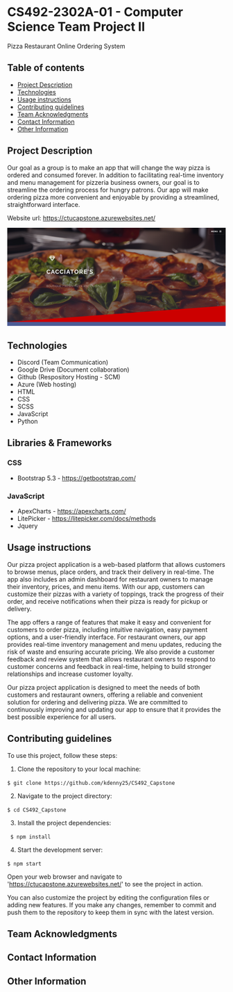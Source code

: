 # CS492-2302A-01 - Computer Science Team Project II

Pizza Restaurant Online Ordering System

## Table of contents
* [Project Description](#project-description)
* [Technologies](#technologies)
* [Usage instructions](#usage-instructions)
* [Contributing guidelines](#contributing-guidelines)
* [Team Acknowledgments](#team-acknowledgments)
* [Contact Information](#contact-information)
* [Other Information](#other-information)

## Project Description
Our goal as a group is to make an app that will change the way pizza is ordered and consumed forever. In addition to facilitating real-time inventory and menu management for pizzeria business owners, our goal is to streamline the ordering process for hungry patrons. Our app will make ordering pizza more convenient and enjoyable by providing a streamlined, straightforward interface.

Website url: https://ctucapstone.azurewebsites.net/

![alt text](https://github.com/kdenny25/CS492_Capstone/blob/master/static/images/pizzaPlaceImage.PNG?raw=true)

## Technologies
* Discord (Team Communication)
* Google Drive (Document collaboration)
* Github (Respository Hosting - SCM)
* Azure (Web hosting)
* HTML
* CSS
* SCSS
* JavaScript
* Python

## Libraries & Frameworks

### CSS
 * Bootstrap 5.3 - https://getbootstrap.com/

### JavaScript
 * ApexCharts - https://apexcharts.com/
 * LitePicker - https://litepicker.com/docs/methods
 * Jquery

## Usage instructions
Our pizza project application is a web-based platform that allows customers to browse menus, place orders, and track their delivery in real-time. The app also includes an admin dashboard for restaurant owners to manage their inventory, prices, and menu items. With our app, customers can customize their pizzas with a variety of toppings, track the progress of their order, and receive notifications when their pizza is ready for pickup or delivery.

The app offers a range of features that make it easy and convenient for customers to order pizza, including intuitive navigation, easy payment options, and a user-friendly interface. For restaurant owners, our app provides real-time inventory management and menu updates, reducing the risk of waste and ensuring accurate pricing. We also provide a customer feedback and review system that allows restaurant owners to respond to customer concerns and feedback in real-time, helping to build stronger relationships and increase customer loyalty.

Our pizza project application is designed to meet the needs of both customers and restaurant owners, offering a reliable and convenient solution for ordering and delivering pizza. We are committed to continuously improving and updating our app to ensure that it provides the best possible experience for all users.

## Contributing guidelines
To use this project, follow these steps:

1. Clone the repository to your local machine:

```$ git clone https://github.com/kdenny25/CS492_Capstone```

2. Navigate to the project directory:

```$ cd CS492_Capstone```

3. Install the project dependencies:

``` $ npm install```

4. Start the development server:

```$ npm start```

Open your web browser and navigate to 'https://ctucapstone.azurewebsites.net/' to see the project in action.

You can also customize the project by editing the configuration files or adding new features. If you make any changes, remember to commit and push them to the repository to keep them in sync with the latest version.

## Team Acknowledgments

## Contact Information

## Other Information